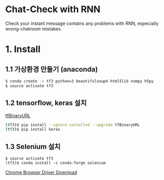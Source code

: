 # Chat-Check with RNN
Check your instant message contains any problems with RNN, especially wrong-chatroom mistakes.


# 1. Install

## 1.1 가상환경 만들기 (anaconda)

```bash
$ conda create -n tf3 python=3 beautifulsoup4 html5lib numpy h5py
$ source activate tf3

```
## 1.2 tensorflow, keras 설치
[tfBinaryURL](https://www.tensorflow.org/install/install_linux#the_url_of_the_tensorflow_python_package)

```bash
(tf3)$ pip install --ignore-installed --upgrade tfBinaryURL
(tf3)$ pip install keras
```

## 1.3 Selenium 설치
```
$ source activate tf3
(tf3)$ conda install -c conda-forge selenium
```
[Chrome Browser Driver Download](https://chromedriver.storage.googleapis.com/index.html?path=76.0.3809.68/)

